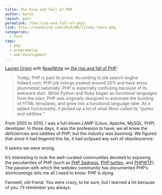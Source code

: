 ```yaml
---
title: The Rise and Fall of PHP
author: Aaron
layout: post
permalink: /the-rise-and-fall-of-php/
link: http://readwrite.com/2014/08/11/why-learn-php
categories:
  - Tech
tags:
  - php
  - programming
  - web-development
---
```

[Lauren Orsini][1] with [ReadWrite][2] on [the rise and fall of PHP][3]:

> Today, PHP is past its prime. According to job search engine Indeed.com, PHP job listings peaked around 2011 and have since plummeted nationally.&nbsp;PHP is especially confusing because of its awkward start. While Python and Ruby began as functional languages from the start, PHP was originally designed to automate the building of HTML templates, and grew into a functional language later. As it added functionality, it picked up a lot of what Moor called its &#8220;quirks and oddities.&#8221;

From 2005 to 2010, I was a full-blown LAMP (Linux, Apache, MySQL, PHP) developer. In those days, it was *the* profession to have; we all knew the deficiencies and oddities of PHP, but the industry was booming. We figured that since it had lingered this far, it had eclipsed any sort of obsolescence.

It seems we were wrong.

It&#8217;s interesting to look the well-curated communities devoted to exposing the peculiarities of PHP (such as [PHP Sadness][4], [PHP turtles][5], and [PHPWTF][6]). The passion with which the webdev community has documented PHP&#8217;s shortcomings tells me all I need to know: PHP is dying.

Farewell, old friend. You were crazy, to be sure, but I learned a lot because of you. I&#8217;ll remember you always.

[1]: http://readwrite.com/author/lauren-orsini
[2]: http://readwrite.com
[3]: http://readwrite.com/2014/08/11/why-learn-php
[4]: http://phpsadness.com/
[5]: http://quaxio.com/wtf/php.html
[6]: http://www.phpwtf.org/
